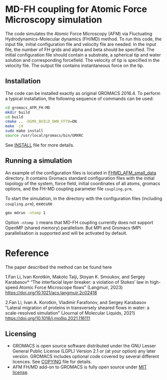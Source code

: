 # MD-FH coupling for Atomic Force Microscopy simulation

The code simulates the Atomic Force Microscopy (AFM) via Fluctuating Hydrodynamics-Molecular dynamics (FH/MD) method. To run this code, the input file, initial configuration file and velocity file are needed. In the input file, the number of FH grids and alpha and beta should be specified. The initial configuration file should contain a substrate, a spherical tip and water solution and corresponding forcefield. The velocity of tip is specified in the velocity file. The output file contains instantaneous force on the tip.

## Installation

The code can be installed exactly as original GROMACS 2016.4. To perform a typical installation, the following sequence of commands can be used:

```bash
cd gromacs_AFM_FH-MD
mkdir build
cd build
cmake .. -DGMX_BUILD_OWN_FFTW=ON
make -j4
sudo make install
source /usr/local/gromacs/bin/GMXRC
```

See [INSTALL](https://github.com/ikorotkin/gromacs_AFM_FH-MD/blob/main/INSTALL) file for more details.

## Running a simulation

An example of the configuration files is located in [FHMD_AFM_small_data](https://github.com/ikorotkin/gromacs_AFM_FH-MD/tree/main/FHMD_AFM_small_data) directory. It contains Gromacs standard configuration files with the initial topology of the system, force field, initial coordinates of all atoms, gromacs options, and the FH-MD coupling parameter file `coupling.prm`.

To start the simulation, in the directory with the configuration files (including `coupling.prm`), execute

```bash
gmx mdrun -ntomp 1
```

Option `-ntomp 1` means that MD-FH coupling currently does not support OpenMP (shared memory) parallelism. But MPI and Gromacs tMPI parallelisation is supported and will be activated by default.

# Reference
The paper described the method can be found here 

1.Fan Li, Ivan Korotkin, Makoto Taiji, Stoyan K. Smoukov, and Sergey Karabasov* “The interfacial layer breaker: a violation of Stokes’ law in high-speed Atomic Force Microscope flows” (Langmuir, 2023)  https://doi.org/10.1021/acs.langmuir.2c02418

2.Fan Li, Ivan A. Korotkin, Vladimir Farafonov, and Sergey Karabasov “Lateral migration of proteins in transversely sheared flows in water: a scale-resolved simulation” (Journal of Molecular Liquids, 2021) https://doi.org/10.1016/j.molliq.2021.116111

## Licensing

-   GROMACS is open source software distributed under the GNU Lesser General Public License (LGPL) Version 2.1 or (at your option) any later version. GROMACS includes optional code covered by several different licences. See [COPYING](https://github.com/ikorotkin/gromacs_AFM_FH-MD/blob/main/COPYING) file for details.
-   AFM FH/MD add-on to GROMACS is fully open source under [MIT license](https://github.com/ikorotkin/gromacs_AFM_FH-MD/blob/main/LICENSE_FH-MD).
